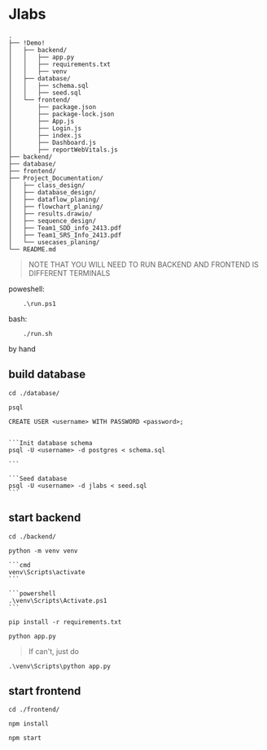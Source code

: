 # Jlabs
```
.
├── !Demo!
│   ├── backend/
│   │   ├── app.py
│   │   ├── requirements.txt
│   │   ├── venv
│   ├── database/
│   │   ├── schema.sql
│   │   ├── seed.sql
│   └── frontend/
│       ├── package.json
│       ├── package-lock.json
│       ├── App.js
│       ├── Login.js
│       ├── index.js
│       ├── Dashboard.js
│       ├── reportWebVitals.js
├── backend/
├── database/
├── frontend/
├── Project_Documentation/
│   ├── class_design/
│   ├── database_design/
│   ├── dataflow_planing/
│   ├── flowchart_planing/
│   ├── results.drawio/
│   ├── sequence_design/
│   ├── Team1_SDD_info_2413.pdf
│   ├── Team1_SRS_Info_2413.pdf
│   └── usecases_planing/
└── README.md
```

> NOTE THAT YOU WILL NEED TO RUN BACKEND AND FRONTEND IS DIFFERENT TERMINALS

poweshell:
```
    .\run.ps1
```
bash:
```
    ./run.sh
```


by hand

## build database

    cd ./database/

    psql

    CREATE USER <username> WITH PASSWORD <password>;


    ```Init database schema
    psql -U <username> -d postgres < schema.sql

    ```

    ```Seed database
    psql -U <username> -d jlabs < seed.sql
    ```

## start backend

    cd ./backend/

    python -m venv venv

    ```cmd
    venv\Scripts\activate
    ```

    ```powershell
    .\venv\Scripts\Activate.ps1
    ```

    pip install -r requirements.txt

    python app.py


> If can't, just do

    .\venv\Scripts\python app.py

## start frontend

    cd ./frontend/

    npm install

    npm start

